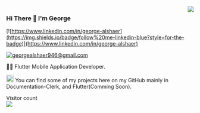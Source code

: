 <img align='right' src="https://github-readme-stats.vercel.app/api?username=EngGeorge&show_icons=true&theme=synthwave">

### Hi There 👋 I'm George

[![https://www.linkedin.com/in/george-alshaer](https://img.shields.io/badge/follow%20me-linkedin-blue?style=for-the-badge)](https://www.linkedin.com/in/george-alshaer)
<!--
[![](https://img.shields.io/badge/visit-website-orange?style=for-the-badge)]()
[![https://github.com/EngGeorge](https://img.shields.io/badge/See-MyWork-blue?style=for-the-badge)](https://github.com/EngGeorge)
[![+962796992679](https://img.shields.io/static/v1?label=phone&number=me&color=red&logo=phone&style=for-the-badge&logoColor=white)](mailto:+962796992679)
-->
[![georgealshaer946@gmail.com](https://img.shields.io/static/v1?label=email&message=me&color=red&logo=gmail&style=for-the-badge&logoColor=white)](mailto:georgealshaer946@gmail.com)

👨‍💻 Flutter Mobile Application Developer.

<img src="https://cdn.worldvectorlogo.com/logos/flutter-logo.svg" alt="Flutter" width="20" height="20"> You can find some of my projects here on my GitHub mainly in Documentation-Clerk, and Flutter(Comming Soon).



<!--
**EngGeorge/EngGeorge** is a ✨ _special_ ✨ repository because its `README.md` (this file) appears on your GitHub profile.
Here are some ideas to get you started:
- 🔭 I’m currently working on ...
- 🌱 I’m currently learning ...
- 👯 I’m looking to collaborate on ...
- 🤔 I’m looking for help with ...
- 💬 Ask me about ...
- 📫 How to reach me: ...
- 😄 Pronouns: ...
- ⚡ Fun fact: ...
-->

<p > 
  Visitor count<br>
  <img src="https://profile-counter.glitch.me/EngGeorge/count.svg" />
</p>
